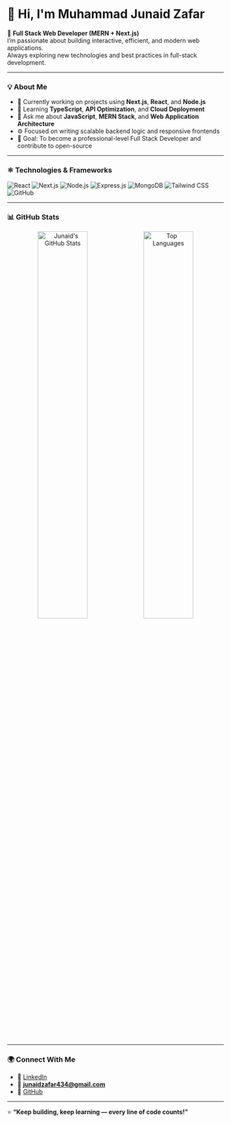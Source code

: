 # 👋 Hi, I'm Muhammad Junaid Zafar

🚀 **Full Stack Web Developer (MERN + Next.js)**  
I’m passionate about building interactive, efficient, and modern web applications.  
Always exploring new technologies and best practices in full-stack development.

---

### 💡 About Me
- 🔭 Currently working on projects using **Next.js**, **React**, and **Node.js**
- 🌱 Learning **TypeScript**, **API Optimization**, and **Cloud Deployment**
- 💬 Ask me about **JavaScript**, **MERN Stack**, and **Web Application Architecture**
- ⚙️ Focused on writing scalable backend logic and responsive frontends
- 🎯 Goal: To become a professional-level Full Stack Developer and contribute to open-source

---

### ⚛️ Technologies & Frameworks
![React](https://img.shields.io/badge/React-20232A?style=for-the-badge&logo=react&logoColor=61DAFB)
![Next.js](https://img.shields.io/badge/Next.js-000000?style=for-the-badge&logo=nextdotjs&logoColor=white)
![Node.js](https://img.shields.io/badge/Node.js-339933?style=for-the-badge&logo=nodedotjs&logoColor=white)
![Express.js](https://img.shields.io/badge/Express.js-404D59?style=for-the-badge)
![MongoDB](https://img.shields.io/badge/MongoDB-4EA94B?style=for-the-badge&logo=mongodb&logoColor=white)
![Tailwind CSS](https://img.shields.io/badge/Tailwind_CSS-38B2AC?style=for-the-badge&logo=tailwind-css&logoColor=white)
![GitHub](https://img.shields.io/badge/GitHub-181717?style=for-the-badge&logo=github)

---

### 📊 GitHub Stats
<p align="center">
  <img src="https://github-readme-stats.vercel.app/api?username=MuhammadJunaidZafar12&show_icons=true&theme=tokyonight" alt="Junaid's GitHub Stats" width="48%"/>
  <img src="https://github-readme-stats.vercel.app/api/top-langs/?username=MuhammadJunaidZafar12&layout=compact&theme=tokyonight" alt="Top Languages" width="48%"/>
</p>

---

### 🌍 Connect With Me
- 💼 [LinkedIn](https://www.linkedin.com/in/junaid-zafar70)  
- 📧 **junaidzafar434@gmail.com**  
- 🐙 [GitHub](https://github.com/MuhammadJunaidZafar12)

---

⭐ **“Keep building, keep learning — every line of code counts!”**
